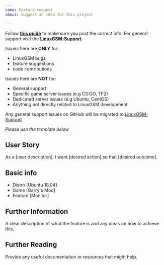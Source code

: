 ```yaml
---
name: Feature request
about: Suggest an idea for this project

---
```

Follow **[this guide](https://linuxgsm.com/support/#guide)** to make sure you post the correct info.
For general support visit the **[LinuxGSM-Support](https://github.com/GameServerManagers/LinuxGSM-Support)**.

Issues here are **ONLY** for:
* LinuxGSM bugs
* feature suggestions
* code contributions

Issues here are **NOT** for:
* General support
* Specific game server issues (e.g CS:GO, TF2)
* Dedicated server issues (e.g Ubuntu, CentOS)
* Anything not directly related to LinuxGSM development

Any general support issues on GitHub will be migrated to [LinuxGSM-Support](https://github.com/GameServerManagers/LinuxGSM-Support)

*Please use the template below*

## User Story
As a [user description], I want [desired action] so that [desired outcome].

## Basic info 
- Distro [Ubuntu 18.04]
- Game [Garry's Mod]
- Feature [Monitor]

## Further Information
A clear description of what the feature is and any ideas on how to achieve this.

## Further Reading
Provide any useful documentation or resources that might help.
